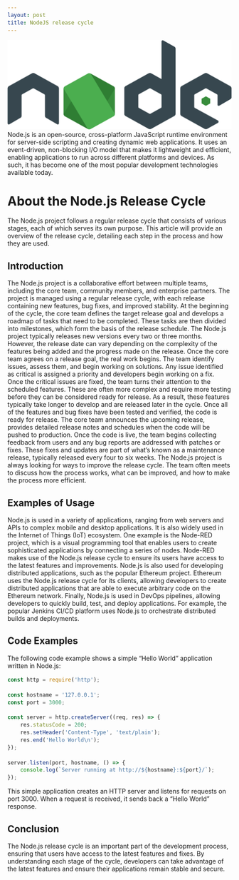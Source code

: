 ```yaml
---
layout: post
title: NodeJS release cycle
---
```

<div class="row">
    <div class="col-sm-2">
        <img src="/images/nodejs-logo.png" alt="nodeJS logo"/>
    </div>
    <div class="col-sm-10">
        Node.js is an open-source, cross-platform JavaScript runtime environment for server-side scripting and creating dynamic web applications. It uses an event-driven, non-blocking I/O model that makes it lightweight and efficient, enabling applications to run across different platforms and devices. As such, it has become one of the most popular development technologies available today.
    </div>
</div>

<meta property="og:title" content="Node.js Release Cycle" />
<meta property="og:description" content="Node.js is an open-source, cross-platform JavaScript runtime environment for server-side scripting and creating dynamic web applications. This article discusses the Node.js release cycle, detailing each step in the process and how they are used." />
<meta property="og:type" content="article" />
<meta property="og:url" content="https://blog.released.info/2022/11/10/NodeJS-release-cycle.html" />
<meta property="og:image" content="https://blog.released.info/images/nodejs-logo.png" />
<meta property="article:author" content="Released.info Blog Team" />
<meta property="article:published_time" content="2022-11-10" />


# About the Node.js Release Cycle

The Node.js project follows a regular release cycle that consists of various stages, each of which serves its own
purpose. This article will provide an overview of the release cycle, detailing each step in the process and how they are
used.

## Introduction

The Node.js project is a collaborative effort between multiple teams, including the core team, community members, and
enterprise partners. The project is managed using a regular release cycle, with each release containing new features,
bug fixes, and improved stability.
At the beginning of the cycle, the core team defines the target release goal and develops a roadmap of tasks that need
to be completed. These tasks are then divided into milestones, which form the basis of the release schedule.
The Node.js project typically releases new versions every two or three months. However, the release date can vary
depending on the complexity of the features being added and the progress made on the release.
Once the core team agrees on a release goal, the real work begins. The team identify issues, assess them, and begin
working on solutions. Any issue identified as critical is assigned a priority and developers begin working on a fix.
Once the critical issues are fixed, the team turns their attention to the scheduled features. These are often more
complex and require more testing before they can be considered ready for release. As a result, these features typically
take longer to develop and are released later in the cycle.
Once all of the features and bug fixes have been tested and verified, the code is ready for release. The core team
announces the upcoming release, provides detailed release notes and schedules when the code will be pushed to
production.
Once the code is live, the team begins collecting feedback from users and any bug reports are addressed with patches or
fixes. These fixes and updates are part of what’s known as a maintenance release, typically released every four to six
weeks.
The Node.js project is always looking for ways to improve the release cycle. The team often meets to discuss how the
process works, what can be improved, and how to make the process more efficient.

## Examples of Usage

Node.js is used in a variety of applications, ranging from web servers and APIs to complex mobile and desktop
applications. It is also widely used in the Internet of Things (IoT) ecosystem.
One example is the Node-RED project, which is a visual programming tool that enables users to create sophisticated
applications by connecting a series of nodes. Node-RED makes use of the Node.js release cycle to ensure its users have
access to the latest features and improvements.
Node.js is also used for developing distributed applications, such as the popular Ethereum project. Ethereum uses the
Node.js release cycle for its clients, allowing developers to create distributed applications that are able to execute
arbitrary code on the Ethereum network.
Finally, Node.js is used in DevOps pipelines, allowing developers to quickly build, test, and deploy applications. For
example, the popular Jenkins CI/CD platform uses Node.js to orchestrate distributed builds and deployments.

## Code Examples

The following code example shows a simple “Hello World” application written in Node.js:

```javascript
const http = require('http');

const hostname = '127.0.0.1';
const port = 3000;

const server = http.createServer((req, res) => {
    res.statusCode = 200;
    res.setHeader('Content-Type', 'text/plain');
    res.end('Hello World\n');
});

server.listen(port, hostname, () => {
    console.log(`Server running at http://${hostname}:${port}/`);
});
```

This simple application creates an HTTP server and listens for requests on port 3000. When a request is received, it
sends back a “Hello World” response.

## Conclusion

The Node.js release cycle is an important part of the development process, ensuring that users have access to the latest
features and fixes. By understanding each stage of the cycle, developers can take advantage of the latest features and
ensure their applications remain stable and secure.
